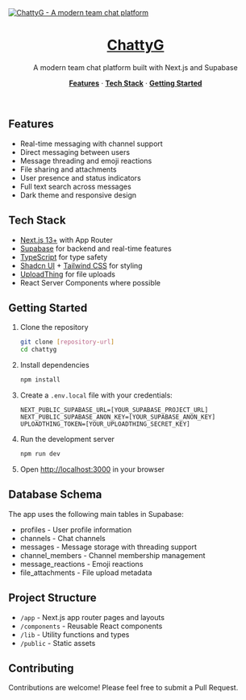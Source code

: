 <a href="#">
  <img alt="ChattyG - A modern team chat platform" src="/public/opengraph-image.png">
  <h1 align="center">ChattyG</h1>
</a>

<p align="center">
 A modern team chat platform built with Next.js and Supabase
</p>

<p align="center">
  <a href="#features"><strong>Features</strong></a> ·
  <a href="#tech-stack"><strong>Tech Stack</strong></a> ·
  <a href="#getting-started"><strong>Getting Started</strong></a>
</p>
<br/>

## Features

- Real-time messaging with channel support
- Direct messaging between users
- Message threading and emoji reactions
- File sharing and attachments
- User presence and status indicators
- Full text search across messages
- Dark theme and responsive design

## Tech Stack

- [Next.js 13+](https://nextjs.org) with App Router
- [Supabase](https://supabase.com) for backend and real-time features
- [TypeScript](https://www.typescriptlang.org/) for type safety
- [Shadcn UI](https://ui.shadcn.com) + [Tailwind CSS](https://tailwindcss.com) for styling
- [UploadThing](https://uploadthing.com) for file uploads
- React Server Components where possible

## Getting Started

1. Clone the repository
   ```bash
   git clone [repository-url]
   cd chattyg
   ```

2. Install dependencies
   ```bash
   npm install
   ```

3. Create a `.env.local` file with your credentials:
   ```
   NEXT_PUBLIC_SUPABASE_URL=[YOUR_SUPABASE_PROJECT_URL]
   NEXT_PUBLIC_SUPABASE_ANON_KEY=[YOUR_SUPABASE_ANON_KEY]
   UPLOADTHING_TOKEN=[YOUR_UPLOADTHING_SECRET_KEY]
   ```

4. Run the development server
   ```bash
   npm run dev
   ```

5. Open [http://localhost:3000](http://localhost:3000) in your browser

## Database Schema

The app uses the following main tables in Supabase:
- profiles - User profile information
- channels - Chat channels
- messages - Message storage with threading support
- channel_members - Channel membership management
- message_reactions - Emoji reactions
- file_attachments - File upload metadata

## Project Structure

- `/app` - Next.js app router pages and layouts
- `/components` - Reusable React components
- `/lib` - Utility functions and types
- `/public` - Static assets

## Contributing

Contributions are welcome! Please feel free to submit a Pull Request.
